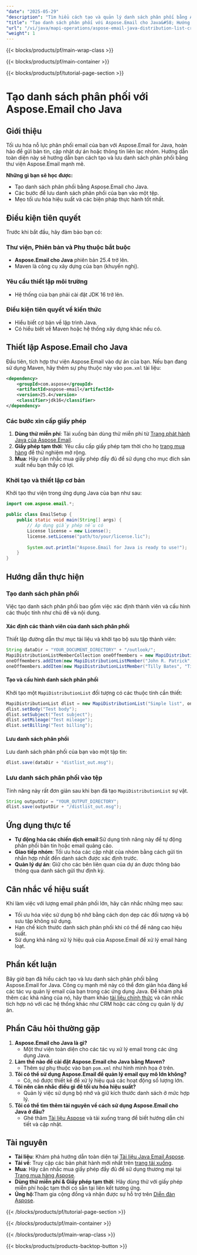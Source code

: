 ```yaml
---
"date": "2025-05-29"
"description": "Tìm hiểu cách tạo và quản lý danh sách phân phối bằng Aspose.Email for Java. Hợp lý hóa giao tiếp qua email với hướng dẫn từng bước này."
"title": "Tạo danh sách phân phối với Aspose.Email cho Java&#58; Hướng dẫn hoạt động MAPI"
"url": "/vi/java/mapi-operations/aspose-email-java-distribution-list-creation/"
"weight": 1
---
```


{{< blocks/products/pf/main-wrap-class >}}

{{< blocks/products/pf/main-container >}}

{{< blocks/products/pf/tutorial-page-section >}}
# Tạo danh sách phân phối với Aspose.Email cho Java

## Giới thiệu

Tối ưu hóa nỗ lực phân phối email của bạn với Aspose.Email for Java, hoàn hảo để gửi bản tin, cập nhật dự án hoặc thông tin liên lạc nhóm. Hướng dẫn toàn diện này sẽ hướng dẫn bạn cách tạo và lưu danh sách phân phối bằng thư viện Aspose.Email mạnh mẽ.

**Những gì bạn sẽ học được:**
- Tạo danh sách phân phối bằng Aspose.Email cho Java.
- Các bước để lưu danh sách phân phối của bạn vào một tệp.
- Mẹo tối ưu hóa hiệu suất và các biện pháp thực hành tốt nhất.

## Điều kiện tiên quyết

Trước khi bắt đầu, hãy đảm bảo bạn có:

### Thư viện, Phiên bản và Phụ thuộc bắt buộc
- **Aspose.Email cho Java** phiên bản 25.4 trở lên.
- Maven là công cụ xây dựng của bạn (khuyến nghị).

### Yêu cầu thiết lập môi trường
- Hệ thống của bạn phải cài đặt JDK 16 trở lên.

### Điều kiện tiên quyết về kiến thức
- Hiểu biết cơ bản về lập trình Java.
- Có hiểu biết về Maven hoặc hệ thống xây dựng khác nếu có.

## Thiết lập Aspose.Email cho Java

Đầu tiên, tích hợp thư viện Aspose.Email vào dự án của bạn. Nếu bạn đang sử dụng Maven, hãy thêm sự phụ thuộc này vào `pom.xml` tài liệu:

```xml
<dependency>
    <groupId>com.aspose</groupId>
    <artifactId>aspose-email</artifactId>
    <version>25.4</version>
    <classifier>jdk16</classifier>
</dependency>
```

### Các bước xin cấp giấy phép

1. **Dùng thử miễn phí**: Tải xuống bản dùng thử miễn phí từ [Trang phát hành Java của Aspose.Email](https://releases.aspose.com/email/java/).
2. **Giấy phép tạm thời**: Yêu cầu cấp giấy phép tạm thời cho họ [trang mua hàng](https://purchase.aspose.com/temporary-license/) để thử nghiệm mở rộng.
3. **Mua**: Hãy cân nhắc mua giấy phép đầy đủ để sử dụng cho mục đích sản xuất nếu bạn thấy có lợi.

### Khởi tạo và thiết lập cơ bản

Khởi tạo thư viện trong ứng dụng Java của bạn như sau:

```java
import com.aspose.email.*;

public class EmailSetup {
    public static void main(String[] args) {
        // Áp dụng giấy phép nếu có
        License license = new License();
        license.setLicense("path/to/your/license.lic");
        
        System.out.println("Aspose.Email for Java is ready to use!");
    }
}
```

## Hướng dẫn thực hiện

### Tạo danh sách phân phối

Việc tạo danh sách phân phối bao gồm việc xác định thành viên và cấu hình các thuộc tính như chủ đề và nội dung.

#### Xác định các thành viên của danh sách phân phối

Thiết lập đường dẫn thư mục tài liệu và khởi tạo bộ sưu tập thành viên:

```java
String dataDir = "YOUR_DOCUMENT_DIRECTORY" + "/outlook/";
MapiDistributionListMemberCollection oneOffmembers = new MapiDistributionListMemberCollection();
oneOffmembers.addItem(new MapiDistributionListMember("John R. Patrick", "JohnRPatrick@armyspy.com"));
oneOffmembers.addItem(new MapiDistributionListMember("Tilly Bates", "TillyBates@armyspy.com"));
```

#### Tạo và cấu hình danh sách phân phối

Khởi tạo một `MapiDistributionList` đối tượng có các thuộc tính cần thiết:

```java
MapiDistributionList dlist = new MapiDistributionList("Simple list", oneOffmembers);
dlist.setBody("Test body");
dlist.setSubject("Test subject");
dlist.setMileage("Test mileage");
dlist.setBilling("Test billing");
```

#### Lưu danh sách phân phối

Lưu danh sách phân phối của bạn vào một tập tin:

```java
dlist.save(dataDir + "distlist_out.msg");
```

### Lưu danh sách phân phối vào tệp

Tính năng này rất đơn giản sau khi bạn đã tạo `MapiDistributionList` sự vật.

```java
String outputDir = "YOUR_OUTPUT_DIRECTORY";
dlist.save(outputDir + "/distlist_out.msg");
```

## Ứng dụng thực tế

- **Tự động hóa các chiến dịch email**:Sử dụng tính năng này để tự động phân phối bản tin hoặc email quảng cáo.
- **Giao tiếp nhóm**: Tối ưu hóa các cập nhật của nhóm bằng cách gửi tin nhắn hợp nhất đến danh sách được xác định trước.
- **Quản lý dự án**: Giữ cho các bên liên quan của dự án được thông báo thông qua danh sách gửi thư định kỳ.

## Cân nhắc về hiệu suất

Khi làm việc với lượng email phân phối lớn, hãy cân nhắc những mẹo sau:
- Tối ưu hóa việc sử dụng bộ nhớ bằng cách dọn dẹp các đối tượng và bộ sưu tập không sử dụng.
- Hạn chế kích thước danh sách phân phối khi có thể để nâng cao hiệu suất.
- Sử dụng khả năng xử lý hiệu quả của Aspose.Email để xử lý email hàng loạt.

## Phần kết luận

Bây giờ bạn đã hiểu cách tạo và lưu danh sách phân phối bằng Aspose.Email for Java. Công cụ mạnh mẽ này có thể đơn giản hóa đáng kể các tác vụ quản lý email của bạn trong các ứng dụng Java. Để khám phá thêm các khả năng của nó, hãy tham khảo [tài liệu chính thức](https://reference.aspose.com/email/java/) và cân nhắc tích hợp nó với các hệ thống khác như CRM hoặc các công cụ quản lý dự án.

## Phần Câu hỏi thường gặp

1. **Aspose.Email cho Java là gì?**
   - Một thư viện toàn diện cho các tác vụ xử lý email trong các ứng dụng Java.
2. **Làm thế nào để cài đặt Aspose.Email cho Java bằng Maven?**
   - Thêm sự phụ thuộc vào bạn `pom.xml` như hình minh họa ở trên.
3. **Tôi có thể sử dụng Aspose.Email để quản lý email quy mô lớn không?**
   - Có, nó được thiết kế để xử lý hiệu quả các hoạt động số lượng lớn.
4. **Tôi nên cân nhắc điều gì để tối ưu hóa hiệu suất?**
   - Quản lý việc sử dụng bộ nhớ và giữ kích thước danh sách ở mức hợp lý.
5. **Tôi có thể tìm thêm tài nguyên về cách sử dụng Aspose.Email cho Java ở đâu?**
   - Ghé thăm [Tài liệu Aspose](https://reference.aspose.com/email/java/) và tải xuống trang để biết hướng dẫn chi tiết và cập nhật.

## Tài nguyên
- **Tài liệu**: Khám phá hướng dẫn toàn diện tại [Tài liệu Java Email Aspose](https://reference.aspose.com/email/java/).
- **Tải về**: Truy cập các bản phát hành mới nhất trên [trang tải xuống](https://releases.aspose.com/email/java/).
- **Mua**: Hãy cân nhắc mua giấy phép đầy đủ để sử dụng thương mại tại [Trang mua hàng Aspose](https://purchase.aspose.com/buy).
- **Dùng thử miễn phí & Giấy phép tạm thời**: Hãy dùng thử với giấy phép miễn phí hoặc tạm thời có sẵn tại liên kết tương ứng.
- **Ủng hộ**:Tham gia cộng đồng và nhận được sự hỗ trợ trên [Diễn đàn Aspose](https://forum.aspose.com/c/email/10).

{{< /blocks/products/pf/tutorial-page-section >}}

{{< /blocks/products/pf/main-container >}}

{{< /blocks/products/pf/main-wrap-class >}}

{{< blocks/products/products-backtop-button >}}